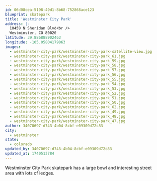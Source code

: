 ```yaml
---
id: 06d08cea-5198-49d1-8b68-752868ace123
blueprint: skatepark
title: 'Westminster City Park'
address: |-
  10459 N Sheridan Blvd<br />
  Westminster, CO 80020
latitude: 39.886888902463
longitude: -105.05804179863
images:
  - westminster-city-park/westminster-city-park-satellite-view.jpg
  - westminster-city-park/westminster-city-park_61.jpg
  - westminster-city-park/westminster-city-park_59.jpg
  - westminster-city-park/westminster-city-park_58.jpg
  - westminster-city-park/westminster-city-park_57.jpg
  - westminster-city-park/westminster-city-park_56.jpg
  - westminster-city-park/westminster-city-park_55.jpg
  - westminster-city-park/westminster-city-park_54.jpg
  - westminster-city-park/westminster-city-park_53.jpg
  - westminster-city-park/westminster-city-park_52.jpg
  - westminster-city-park/westminster-city-park_51.jpg
  - westminster-city-park/westminster-city-park_50.jpg
  - westminster-city-park/westminster-city-park_62.jpg
  - westminster-city-park/westminster-city-park_49.jpg
  - westminster-city-park/westminster-city-park_48.jpg
  - westminster-city-park/westminster-city-park_47.jpg
author: 34070697-d743-4b04-8cbf-e09309d72c83
city:
  - westminster
state:
  - colorado
updated_by: 34070697-d743-4b04-8cbf-e09309d72c83
updated_at: 1740513784
---
```

Westminster City Park skatepark has a large bowl and interesting street area with lots of ledges.